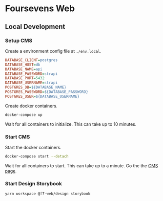 # Foursevens Web

## Local Development

### Setup CMS

Create a environment config file at `./env.local`.

```ini
DATABASE_CLIENT=postgres
DATABASE_HOST=db
DATABASE_NAME=api
DATABASE_PASSWORD=strapi
DATABASE_PORT=5432
DATABASE_USERNAME=strapi
POSTGRES_DB=${DATABASE_NAME}
POSTGRES_PASSWORD=${DATABASE_PASSWORD}
POSTGRES_USER=${DATABASE_USERNAME}
```

Create docker containers.

```sh
docker-compose up
```

Wait for all containers to initialize. This can take up to 10 minutes.

### Start CMS

Start the docker containers.

```sh
docker-compose start --detach
```

Wait for all containers to start. This can take up to a minute. Go the the [CMS page](http://localhost:1337).

### Start Design Storybook

```sh
yarn workspace @f7-web/design storybook
```
